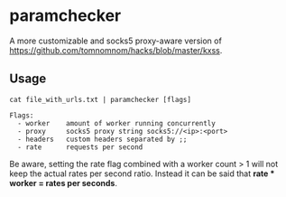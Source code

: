 # paramchecker
A more customizable and socks5 proxy-aware version of https://github.com/tomnomnom/hacks/blob/master/kxss.

## Usage

```shell
cat file_with_urls.txt | paramchecker [flags]

Flags:
  - worker    amount of worker running concurrently
  - proxy     socks5 proxy string socks5://<ip>:<port>
  - headers   custom headers separated by ;;
  - rate      requests per second
```
Be aware, setting the rate flag combined with a worker count > 1 will not keep the actual rates per second ratio.
Instead it can be said that **rate * worker = rates per seconds**.
